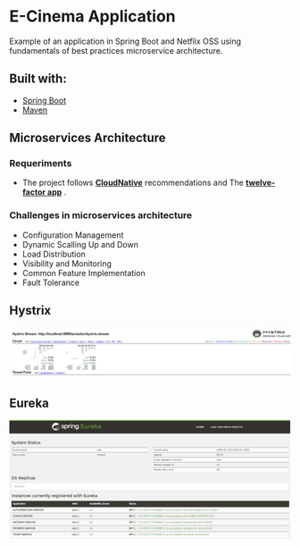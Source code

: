 
# E-Cinema Application

Example of an application in Spring Boot and Netflix OSS using fundamentals of best practices microservice architecture.

## Built with:

- [Spring Boot](https://spring.io/projects/spring-boot)
- [Maven](https://maven.apache.org/)

## Microservices Architecture

### Requeriments

- The project follows [**CloudNative**](https://www.cncf.io/) recommendations and The [**twelve-factor app**](https://12factor.net/) . 


### Challenges in microservices architecture

- Configuration Management
- Dynamic Scalling Up and Down
- Load Distribution
- Visibility and Monitoring
- Common Feature Implementation
- Fault Tolerance




## Hystrix

<img src="img/hystrixdashboad.png">


## Eureka

<img src="img/eureka.png">
